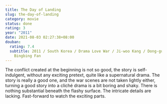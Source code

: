 ```yaml
---
title: The Day of Landing
slug: the-day-of-landing
category: movie
status: done
rating: 3
year: "2011"
date: 2021-08-03 02:27:38+08:00
douban:
  rating: 7.4
  subtitle: 2011 / South Korea / Drama Love War / Ji-woo Kang / Dong-gun Jang
    Bingbing Fan
---
```


The conflict created at the beginning is not so good, the story is self-indulgent, without any exciting pretext, quite like a supernatural drama. The story is really a good one, and the war scenes are not taken lightly either, turning a good story into a cliché drama is a bit boring and shaky. There is nothing substantial beneath the flashy surface. The intricate details are lacking. Fast-forward to watch the exciting parts.
